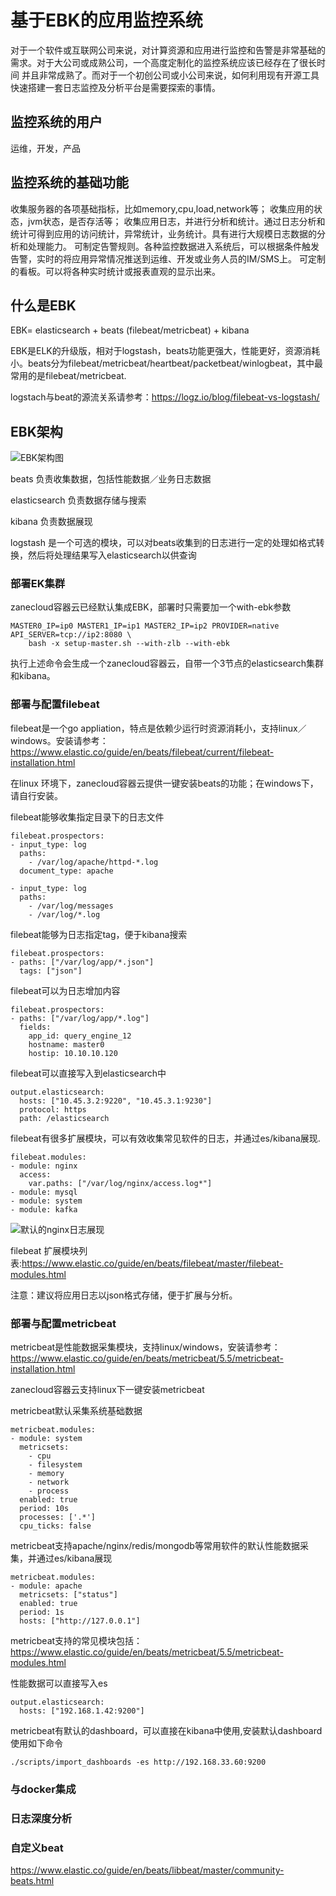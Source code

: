 # 基于EBK的应用监控系统

对于一个软件或互联网公司来说，对计算资源和应用进行监控和告警是非常基础的需求。对于大公司或成熟公司，一个高度定制化的监控系统应该已经存在了很长时间
并且非常成熟了。而对于一个初创公司或小公司来说，如何利用现有开源工具快速搭建一套日志监控及分析平台是需要探索的事情。


## 监控系统的用户

运维，开发，产品

## 监控系统的基础功能
收集服务器的各项基础指标，比如memory,cpu,load,network等；
收集应用的状态，jvm状态，是否存活等； 
收集应用日志，并进行分析和统计。通过日志分析和统计可得到应用的访问统计，异常统计，业务统计。具有进行大规模日志数据的分析和处理能力。
可制定告警规则。各种监控数据进入系统后，可以根据条件触发告警，实时的将应用异常情况推送到运维、开发或业务人员的IM/SMS上。
可定制的看板。可以将各种实时统计或报表直观的显示出来。

## 什么是EBK

EBK= elasticsearch + beats (filebeat/metricbeat) + kibana



EBK是ELK的升级版，相对于logstash，beats功能更强大，性能更好，资源消耗小。beats分为filebeat/metricbeat/heartbeat/packetbeat/winlogbeat，其中最常用的是filebeat/metricbeat.

logstach与beat的源流关系请参考：https://logz.io/blog/filebeat-vs-logstash/

## EBK架构

![EBK架构图](https://www.elastic.co/guide/en/beats/libbeat/master/images/beats-platform.png)


beats 负责收集数据，包括性能数据／业务日志数据

elasticsearch 负责数据存储与搜索

kibana 负责数据展现

logstash 是一个可选的模块，可以对beats收集到的日志进行一定的处理如格式转换，然后将处理结果写入elasticsearch以供查询




### 部署EK集群

zanecloud容器云已经默认集成EBK，部署时只需要加一个with-ebk参数

```
MASTER0_IP=ip0 MASTER1_IP=ip1 MASTER2_IP=ip2 PROVIDER=native API_SERVER=tcp://ip2:8080 \
    bash -x setup-master.sh --with-zlb --with-ebk
```

执行上述命令会生成一个zanecloud容器云，自带一个3节点的elasticsearch集群和kibana。


### 部署与配置filebeat

filebeat是一个go appliation，特点是依赖少运行时资源消耗小，支持linux／windows。安装请参考：
https://www.elastic.co/guide/en/beats/filebeat/current/filebeat-installation.html

在linux 环境下，zanecloud容器云提供一键安装beats的功能；在windows下，请自行安装。

filebeat能够收集指定目录下的日志文件
```
filebeat.prospectors:
- input_type: log
  paths:
    - /var/log/apache/httpd-*.log
  document_type: apache

- input_type: log
  paths:
    - /var/log/messages
    - /var/log/*.log
```

filebeat能够为日志指定tag，便于kibana搜索
```
filebeat.prospectors:
- paths: ["/var/log/app/*.json"]
  tags: ["json"]
```

filebeat可以为日志增加内容
```
filebeat.prospectors:
- paths: ["/var/log/app/*.log"]
  fields:
    app_id: query_engine_12
    hostname: master0
    hostip: 10.10.10.120
```

filebeat可以直接写入到elasticsearch中
```
output.elasticsearch:
  hosts: ["10.45.3.2:9220", "10.45.3.1:9230"]
  protocol: https
  path: /elasticsearch
```

filebeat有很多扩展模块，可以有效收集常见软件的日志，并通过es/kibana展现.

```
filebeat.modules:
- module: nginx
  access:
    var.paths: ["/var/log/nginx/access.log*"]
- module: mysql
- module: system
- module: kafka

```

![默认的nginx日志展现](https://www.elastic.co/guide/en/beats/filebeat/master/images/kibana-nginx.png)

filebeat 扩展模块列表:https://www.elastic.co/guide/en/beats/filebeat/master/filebeat-modules.html


注意：建议将应用日志以json格式存储，便于扩展与分析。


### 部署与配置metricbeat

metricbeat是性能数据采集模块，支持linux/windows，安装请参考：https://www.elastic.co/guide/en/beats/metricbeat/5.5/metricbeat-installation.html

zanecloud容器云支持linux下一键安装metricbeat

metricbeat默认采集系统基础数据
```
metricbeat.modules:
- module: system
  metricsets:
    - cpu
    - filesystem
    - memory
    - network
    - process
  enabled: true
  period: 10s
  processes: ['.*']
  cpu_ticks: false
```

metricbeat支持apache/nginx/redis/mongodb等常用软件的默认性能数据采集，并通过es/kibana展现
```
metricbeat.modules:
- module: apache
  metricsets: ["status"]
  enabled: true
  period: 1s
  hosts: ["http://127.0.0.1"]
```

metricbeat支持的常见模块包括：https://www.elastic.co/guide/en/beats/metricbeat/5.5/metricbeat-modules.html


性能数据可以直接写入es
```
output.elasticsearch:
  hosts: ["192.168.1.42:9200"]
```

metricbeat有默认的dashboard，可以直接在kibana中使用,安装默认dashboard使用如下命令
```
./scripts/import_dashboards -es http://192.168.33.60:9200
```

### 与docker集成

### 日志深度分析

### 自定义beat

https://www.elastic.co/guide/en/beats/libbeat/master/community-beats.html

